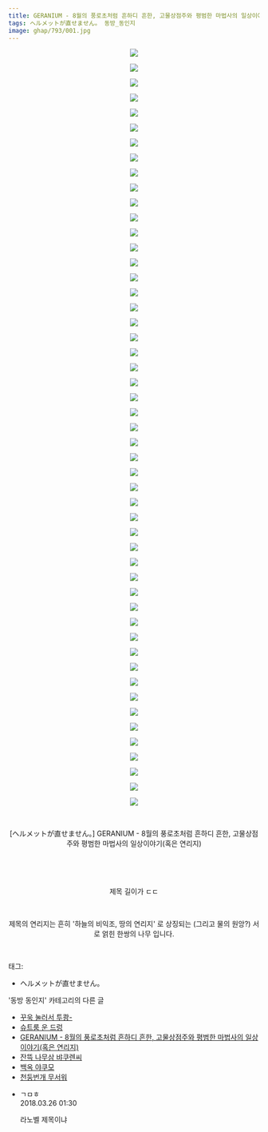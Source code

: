 ```yaml
---
title: GERANIUM - 8월의 풍로초처럼 흔하디 흔한, 고물상점주와 평범한 마법사의 일상이야기(혹은 연리지)
tags: ヘルメットが直せません。 동방_동인지
image: ghap/793/001.jpg
---
```

<div class="article">
<p style="text-align: center; clear: none; float: none;"><img src="{{ site.nasurl }}/ghap/793/001.jpg"/></p>
<p style="text-align: center; clear: none; float: none;"><img src="{{ site.nasurl }}/ghap/793/002.jpg"/></p>
<p style="text-align: center; clear: none; float: none;"><img src="{{ site.nasurl }}/ghap/793/003.jpg"/></p>
<p style="text-align: center; clear: none; float: none;"><img src="{{ site.nasurl }}/ghap/793/004.jpg"/></p>
<p style="text-align: center; clear: none; float: none;"><img src="{{ site.nasurl }}/ghap/793/005.jpg"/></p>
<p style="text-align: center; clear: none; float: none;"><img src="{{ site.nasurl }}/ghap/793/006.jpg"/></p>
<p style="text-align: center; clear: none; float: none;"><img src="{{ site.nasurl }}/ghap/793/007.jpg"/></p>
<p style="text-align: center; clear: none; float: none;"><img src="{{ site.nasurl }}/ghap/793/008.jpg"/></p>
<p style="text-align: center; clear: none; float: none;"><img src="{{ site.nasurl }}/ghap/793/009.jpg"/></p>
<p style="text-align: center; clear: none; float: none;"><img src="{{ site.nasurl }}/ghap/793/010.jpg"/></p>
<p style="text-align: center; clear: none; float: none;"><img src="{{ site.nasurl }}/ghap/793/011.jpg"/></p>
<p style="text-align: center; clear: none; float: none;"><img src="{{ site.nasurl }}/ghap/793/012.jpg"/></p>
<p style="text-align: center; clear: none; float: none;"><img src="{{ site.nasurl }}/ghap/793/013.jpg"/></p>
<p style="text-align: center; clear: none; float: none;"><img src="{{ site.nasurl }}/ghap/793/014.jpg"/></p>
<p style="text-align: center; clear: none; float: none;"><img src="{{ site.nasurl }}/ghap/793/015.jpg"/></p>
<p style="text-align: center; clear: none; float: none;"><img src="{{ site.nasurl }}/ghap/793/016.jpg"/></p>
<p style="text-align: center; clear: none; float: none;"><img src="{{ site.nasurl }}/ghap/793/017.jpg"/></p>
<p style="text-align: center; clear: none; float: none;"><img src="{{ site.nasurl }}/ghap/793/018.jpg"/></p>
<p style="text-align: center; clear: none; float: none;"><img src="{{ site.nasurl }}/ghap/793/019.jpg"/></p>
<p style="text-align: center; clear: none; float: none;"><img src="{{ site.nasurl }}/ghap/793/020.jpg"/></p>
<p style="text-align: center; clear: none; float: none;"><img src="{{ site.nasurl }}/ghap/793/021.jpg"/></p>
<p style="text-align: center; clear: none; float: none;"><img src="{{ site.nasurl }}/ghap/793/022.jpg"/></p>
<p style="text-align: center; clear: none; float: none;"><img src="{{ site.nasurl }}/ghap/793/023.jpg"/></p>
<p style="text-align: center; clear: none; float: none;"><img src="{{ site.nasurl }}/ghap/793/024.jpg"/></p>
<p style="text-align: center; clear: none; float: none;"><img src="{{ site.nasurl }}/ghap/793/025.jpg"/></p>
<p style="text-align: center; clear: none; float: none;"><img src="{{ site.nasurl }}/ghap/793/026.jpg"/></p>
<p style="text-align: center; clear: none; float: none;"><img src="{{ site.nasurl }}/ghap/793/027.jpg"/></p>
<p style="text-align: center; clear: none; float: none;"><img src="{{ site.nasurl }}/ghap/793/028.jpg"/></p>
<p style="text-align: center; clear: none; float: none;"><img src="{{ site.nasurl }}/ghap/793/029.jpg"/></p>
<p style="text-align: center; clear: none; float: none;"><img src="{{ site.nasurl }}/ghap/793/030.jpg"/></p>
<p style="text-align: center; clear: none; float: none;"><img src="{{ site.nasurl }}/ghap/793/031.jpg"/></p>
<p style="text-align: center; clear: none; float: none;"><img src="{{ site.nasurl }}/ghap/793/032.jpg"/></p>
<p style="text-align: center; clear: none; float: none;"><img src="{{ site.nasurl }}/ghap/793/033.jpg"/></p>
<p style="text-align: center; clear: none; float: none;"><img src="{{ site.nasurl }}/ghap/793/034.jpg"/></p>
<p style="text-align: center; clear: none; float: none;"><img src="{{ site.nasurl }}/ghap/793/035.jpg"/></p>
<p style="text-align: center; clear: none; float: none;"><img src="{{ site.nasurl }}/ghap/793/036.jpg"/></p>
<p style="text-align: center; clear: none; float: none;"><img src="{{ site.nasurl }}/ghap/793/037.jpg"/></p>
<p style="text-align: center; clear: none; float: none;"><img src="{{ site.nasurl }}/ghap/793/038.jpg"/></p>
<p style="text-align: center; clear: none; float: none;"><img src="{{ site.nasurl }}/ghap/793/039.jpg"/></p>
<p style="text-align: center; clear: none; float: none;"><img src="{{ site.nasurl }}/ghap/793/040.jpg"/></p>
<p style="text-align: center; clear: none; float: none;"><img src="{{ site.nasurl }}/ghap/793/041.jpg"/></p>
<p style="text-align: center; clear: none; float: none;"><img src="{{ site.nasurl }}/ghap/793/042.jpg"/></p>
<p style="text-align: center; clear: none; float: none;"><img src="{{ site.nasurl }}/ghap/793/043.jpg"/></p>
<p style="text-align: center; clear: none; float: none;"><img src="{{ site.nasurl }}/ghap/793/044.jpg"/></p>
<p style="text-align: center; clear: none; float: none;"><img src="{{ site.nasurl }}/ghap/793/045.jpg"/></p>
<p style="text-align: center; clear: none; float: none;"><img src="{{ site.nasurl }}/ghap/793/046.jpg"/></p>
<p style="text-align: center; clear: none; float: none;"><img src="{{ site.nasurl }}/ghap/793/047.jpg"/></p>
<p style="text-align: center; clear: none; float: none;"><img src="{{ site.nasurl }}/ghap/793/048.jpg"/></p>
<p style="text-align: center; clear: none; float: none;"><img src="{{ site.nasurl }}/ghap/793/049.jpg"/></p>
<p style="text-align: center; clear: none; float: none;"><img src="{{ site.nasurl }}/ghap/793/050.jpg"/></p>
<p style="text-align: center; clear: none; float: none;"><img src="{{ site.nasurl }}/ghap/793/051.jpg"/></p>
<p style="text-align: center; clear: none; float: none;"><br/></p>
<p style="text-align: center; clear: none; float: none;">[ヘルメットが直せません。] GERANIUM - 8월의 풍로초처럼 흔하디 흔한, 고물상점주와 평범한 마법사의 일상이야기(혹은 연리지)</p>
<p style="text-align: center; clear: none; float: none;"><br/></p>
<p style="text-align: center; clear: none; float: none;"><br/></p>
<p style="text-align: center; clear: none; float: none;">제목 길이가 ㄷㄷ</p>
<p style="text-align: center; clear: none; float: none;"><br/></p>
<p style="text-align: center; clear: none; float: none;">제목의 연리지는 흔히 '하늘의 비익조, 땅의 연리지' 로 상징되는 (그리고 물의 원앙?) 서로 얽힌 한쌍의 나무 입니다.</p>
<p><br/></p>
</div><div class="tagTrail">
<p>태그: </p>
<ul>
<li>ヘルメットが直せません。</li>
</ul>
</div><div class="another">
<p>'동방 동인지' 카테고리의 다른 글</p>
<ul>
<li><a href="/2016-07-10-ghap_795">꾸욱 눌러서 투쾅-</a></li>
<li><a href="/2016-07-10-ghap_794">슈트룸 운 드렁</a></li>
<li><a href="/2016-07-10-ghap_793">GERANIUM - 8월의 풍로초처럼 흔하디 흔한, 고물상점주와 평범한 마법사의 일상이야기(혹은 연리지)</a></li>
<li><a href="/2016-07-10-ghap_792">잔뜩 나무삼 뱌쿠렌씨</a></li>
<li><a href="/2016-07-09-ghap_791">백옥 야쿠모</a></li>
<li><a href="/2016-07-09-ghap_790">천둥번개 무서워</a></li>
</ul>
</div><div class="cb_module cb_fluid">
<div class="cb_wrt cb_profile">
<div class="comment">
<ul>
<li class="cb_thumb_off" id="comment15227275">
<div class="cb_comment_area">
<div class="cb_info_area">
<div class="cb_section">
<span class="cb_nick_name">ㄱㅁㅎ</span>
</div>
<div class="cb_section">
<span class="cb_date">2018.03.26 01:30 </span>
</div>
</div>
<div class="cb_dsc_comment">
<p class="cb_dsc">
											라노벨 제목이냐
										</p>
</div>
</div></li>
</ul>
</div>
</div><!-- commentList close -->
</div>